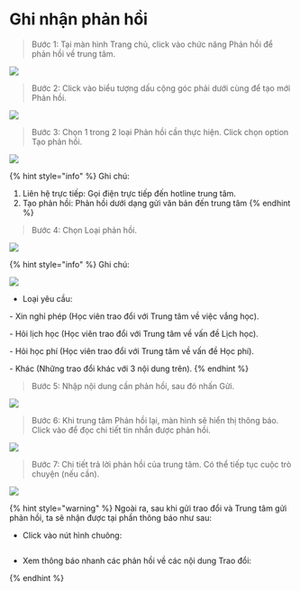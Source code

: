# Ghi nhận phản hồi

> Bước 1: Tại màn hình Trang chủ, click vào chức năng Phản hồi để phản hồi về trung tâm.

![](<../.gitbook/assets/f00917cec630326e6b21 (1).jpg>)

> Bước 2: Click vào biểu tượng dấu cộng góc phải dưới cùng để tạo mới Phản hồi.

![](../.gitbook/assets/f0219b1fb2e646b81ff7.jpg)

> Bước 3: Chọn 1 trong 2 loại Phản hồi cần thực hiện. Click chọn option Tạo phản hồi.

![](<../.gitbook/assets/2642547c7d8589dbd094 (1).jpg>)

{% hint style="info" %}
Ghi chú:

1. Liên hệ trực tiếp: Gọi điện trực tiếp đến hotline trung tâm.
2. Tạo phản hồi: Phản hồi dưới dạng gửi văn bản đến trung tâm
{% endhint %}

> Bước 4: Chọn Loại phản hồi.

![](<../.gitbook/assets/7a270e1927e0d3be8af1 (1).jpg>)

{% hint style="info" %}
Ghi chú:&#x20;

![](<../.gitbook/assets/195c49124bebbfb5e6fa (1).jpg>)

* Loại yêu cầu:&#x20;

\- Xin nghỉ phép (Học viên trao đổi với Trung tâm về việc vắng học).

\- Hỏi lịch học (Học viên trao đổi với Trung tâm về vấn đề Lịch học).

\- Hỏi học phí (Học viên trao đổi với Trung tâm về vấn đề Học phí).

\- Khác (Những trao đổi khác với 3 nội dung trên).
{% endhint %}

> Bước 5: Nhập nội dung cần phản hồi, sau đó nhấn Gửi.

![](../.gitbook/assets/c761a5a6a95f5d01044e.jpg)

> Bước 6: Khi trung tâm Phản hồi lại, màn hình sẽ hiển thị thông báo. Click vào để đọc chi tiết tin nhắn được phản hồi.

![](<../.gitbook/assets/4f8cbc8acf733b2d6262 (1).jpg>)

> Bước 7: Chi tiết trả lời phản hồi của trung tâm. Có thể tiếp tục cuộc trò chuyện (nếu cần).

![](../.gitbook/assets/868d9133e4ca109449db.jpg)

{% hint style="warning" %}
Ngoài ra, sau khi gửi trao đổi và Trung tâm gửi phản hồi, ta sẽ nhận được tại phần thông báo như sau:

* Click vào nút hình chuông:

&#x20;<img src="../.gitbook/assets/f00917cec630326e6b21 (2).jpg" alt="" data-size="original">&#x20;

* Xem thông báo nhanh các phản hồi về các nội dung Trao đổi: <img src="../.gitbook/assets/5b7f1367609e94c0cd8f.jpg" alt="" data-size="original">&#x20;


{% endhint %}
